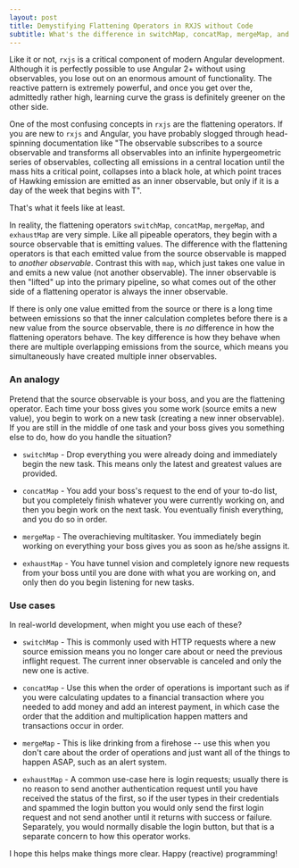 ```yaml
---
layout: post
title: Demystifying Flattening Operators in RXJS without Code
subtitle: What's the difference in switchMap, concatMap, mergeMap, and exhaustMap?
---
```


Like it or not, `rxjs` is a critical component of modern Angular development. Although it is perfectly possible to use Angular 2+ without using observables, you lose out on an enormous amount of functionality. The reactive pattern is extremely powerful, and once you get over the, admittedly rather high, learning curve the grass is definitely greener on the other side.

One of the most confusing concepts in `rxjs` are the flattening operators. If you are new to `rxjs` and Angular, you have probably slogged through head-spinning documentation like "The observable subscribes to a source observable and transforms all observables into an infinite hypergeometric series of observables, collecting all emissions in a central location until the mass hits a critical point, collapses into a black hole, at which point traces of Hawking emission are emitted as an inner observable, but only if it is a day of the week that begins with T".

That's what it feels like at least.

In reality, the flattening operators `switchMap`, `concatMap`, `mergeMap`, and `exhaustMap` are very simple. Like all pipeable operators, they begin with a source observable that is emitting values. The difference with the flattening operators is that each emitted value from the source observable is mapped to _another observable_. Contrast this with `map`, which just takes one value in and emits a new value (not another observable). The inner observable is then "lifted" up into the primary pipeline, so what comes out of the other side of a flattening operator is always the inner observable.

If there is only one value emitted from the source or there is a long time between emissions so that the inner calculation completes before there is a new value from the source observable, there is _no_ difference in how the flattening operators behave. The key difference is how they behave when there are multiple overlapping emissions from the source, which means you simultaneously have created multiple inner observables.

### An analogy

Pretend that the source observable is your boss, and you are the flattening operator. Each time your boss gives you some work (source emits a new value), you begin to work on a new task (creating a new inner observable). If you are still in the middle of one task and your boss gives you something else to do, how do you handle the situation?

- `switchMap` - Drop everything you were already doing and immediately begin the new task. This means only the latest and greatest values are provided.

- `concatMap` - You add your boss's request to the end of your to-do list, but you completely finish whatever you were currently working on, and then you begin work on the next task. You eventually finish everything, and you do so in order.

- `mergeMap` - The overachieving multitasker. You immediately begin working on everything your boss gives you as soon as he/she assigns it.

- `exhaustMap` - You have tunnel vision and completely ignore new requests from your boss until you are done with what you are working on, and only then do you begin listening for new tasks.

### Use cases

In real-world development, when might you use each of these?

- `switchMap` - This is commonly used with HTTP requests where a new source emission means you no longer care about or need the previous inflight request. The current inner observable is canceled and only the new one is active.

- `concatMap` - Use this when the order of operations is important such as if you were calculating updates to a financial transaction where you needed to add money and add an interest payment, in which case the order that the addition and multiplication happen matters and transactions occur in order.

- `mergeMap` - This is like drinking from a firehose -- use this when you don't care about the order of operations and just want all of the things to happen ASAP, such as an alert system.

- `exhaustMap` - A common use-case here is login requests; usually there is no reason to send another authentication request until you have received the status of the first, so if the user types in their credentials and spammed the login button you would only send the first login request and not send another until it returns with success or failure. Separately, you would normally disable the login button, but that is a separate concern to how this operator works.

I hope this helps make things more clear. Happy (reactive) programming!
